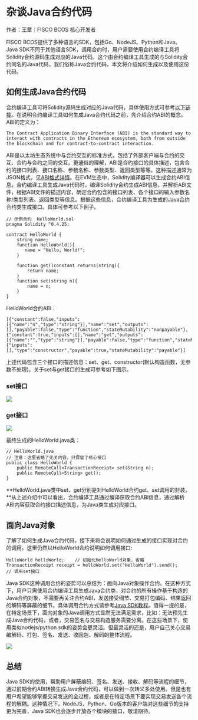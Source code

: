 # 杂谈Java合约代码

作者：王章｜FISCO BCOS 核心开发者

FISCO BCOS提供了多种语言的SDK，包括Go、NodeJS、Python和Java。Java SDK不同于其他语言SDK，调用合约时，用户需要使用合约编译工具将Solidity合约源码生成对应的Java代码。这个由合约编译工具生成的与Solidity合约同名的Java代码，我们俗称Java合约代码，本文将介绍如何生成以及使用这份代码。

## 如何生成Java合约代码

合约编译工具可将Solidity源码生成对应的Java代码，具体使用方式可参考[以下链接](https://fisco-bcos-documentation.readthedocs.io/zh_CN/latest/docs/console/console.html#id10)。在说明合约编译工具如何生成Java合约代码之前，先介绍合约ABI的概念。ABI的定义为：

```
The Contract Application Binary Interface (ABI) is the standard way to interact with contracts in the Ethereum ecosystem, both from outside the blockchain and for contract-to-contract interaction.
```

ABI是以太坊生态系统中与合约交互的标准方式，包括了外部客户端与合约的交互、合约与合约之间的交互。更通俗的理解，ABI是合约接口的具体描述，包含合约的接口列表、接口名称、参数名称、参数类型、返回类型等等。这种描述通常为JSON格式，见[ABI格式详情](https://solidity.readthedocs.io/en/develop/abi-spec.html#json)。在EVM生态中，Solidity编译器可以生成合约ABI信息。合约编译工具生成Java代码时，编译Solidity合约生成ABI信息，并解析ABI文件，根据ABI文件的描述内容，确定合约包含的接口列表、各个接口的输入参数名称/类型列表、返回类型等信息。根据这些信息，合约编译工具为生成的Java合约合约类生成接口。具体可参考以下例子。

```
// 示例合约  HelloWorld.sol
pragma Solidity ^0.4.25;

contract HelloWorld {
    string name;
    function HelloWorld(){
       name = "Hello, World!";
    }
    
    function get()constant returns(string){
        return name;
    }
    function set(string n){
        name = n;
    }
}
```

HelloWorld合约ABI：

```
[{"constant":false,"inputs":[{"name":"n","type":"string"}],"name":"set","outputs":[],"payable":false,"type":"function","stateMutability":"nonpayable"},{"constant":true,"inputs":[],"name":"get","outputs":[{"name":"","type":"string"}],"payable":false,"type":"function","stateMutability":"view"},{"inputs":[],"type":"constructor","payable":true,"stateMutability":"payable"}]
```

上述代码包含三个接口的描述信息：set、get、constructor(默认构造函数，无参数不处理)。关于set与get接口的生成可参考如下图示。

### set接口

![](../../../../images/articles/talking_about_java-contract-code/IMG_5743.PNG)


### get接口

![](../../../../images/articles/talking_about_java-contract-code/IMG_5744.PNG)

最终生成的HelloWorld.java类：

```
// HelloWorld.java 
// 注意：这里省略了无关内容，只保留了核心接口
public class HelloWorld {
    public RemoteCall<TransactionReceipt> set(String n);
    public RemoteCall<String> get();
}
```

**HelloWorld.java类中set、get分别是对HelloWorld合约get、set调用的封装。**从上述介绍中可以看出，合约编译工具通过编译获取合约ABI信息，通过解析ABI内容获取合约接口描述信息，为Java类生成对应接口。

## 面向Java对象

了解了如何生成Java合约代码，接下来将会说明如何通过生成的接口实现对合约的调用。这里仍然以HelloWorld合约说明如何调用接口:

```
HelloWorld helloWorld;    // 初始化HelloWorld对象，省略
TransactionReceipt receipt = helloWorld.set("HelloWorld").send();    // 调用set接口
```

Java SDK这种调用合约的姿势可以总结为：面向Java对象操作合约。在这种方式下，用户只需使用合约编译工具生成Java合约类，对合约的所有操作基于构造的Java合约对象，不需要再关注合约ABI，发送接受细节、交易打包编码、结果返回的解码等屏蔽的细节。具体调用合约方式请参考[Java SDK教程](https://fisco-bcos-documentation.readthedocs.io/zh_CN/latest/docs/sdk/web3sdk/java_sdk.html)。值得一提的是，在特定场景下，面向对象的Java调用方式显然无法满足需求，比如：无法预先生成Java合约代码，或者，交易签名与交易构造服务需要分离。在这些场景下，使用类似nodejs/python sdk的姿势会更灵活。但最灵活的还是，用户自己关心交易编解码、打包、签名、发送、收回包、解码的整体流程。

![](../../../../images/articles/talking_about_java-contract-code/IMG_5745.PNG)


## 总结

Java SDK的使用，帮助用户屏蔽编码、签名、发送、接收、解码等流程的细节，通过前期合约ABI转换生成Java合约代码，可以做到一次转义多处使用。但是也有用户希望能够掌握交易发送的全过程，或者是在特定场景下要实现交易发送各个流程的解耦。这种情况下，NodeJS、Python、Go版本的客户端对这些细节的支持更为完善，Java SDK也会逐步开放各个模块的接口，敬请期待。